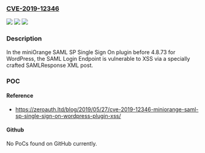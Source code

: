 ### [CVE-2019-12346](https://cve.mitre.org/cgi-bin/cvename.cgi?name=CVE-2019-12346)
![](https://img.shields.io/static/v1?label=Product&message=n%2Fa&color=blue)
![](https://img.shields.io/static/v1?label=Version&message=n%2Fa&color=blue)
![](https://img.shields.io/static/v1?label=Vulnerability&message=n%2Fa&color=brighgreen)

### Description

In the miniOrange SAML SP Single Sign On plugin before 4.8.73 for WordPress, the SAML Login Endpoint is vulnerable to XSS via a specially crafted SAMLResponse XML post.

### POC

#### Reference
- https://zeroauth.ltd/blog/2019/05/27/cve-2019-12346-miniorange-saml-sp-single-sign-on-wordpress-plugin-xss/

#### Github
No PoCs found on GitHub currently.

